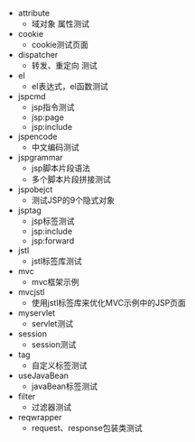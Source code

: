 - attribute
    - 域对象 属性测试
- cookie
    - cookie测试页面
- dispatcher
    - 转发、重定向 测试
- el
    - el表达式，el函数测试
- jspcmd
    - jsp指令测试
    - jsp:page
    - jsp:include
- jspencode
    - 中文编码测试
- jspgrammar
    - jsp脚本片段语法
    - 多个脚本片段拼接测试
- jspobejct
    - 测试JSP的9个隐式对象
- jsptag
    - jsp标签测试
    - jsp:include
    - jsp:forward
- jstl
    - jstl标签库测试
- mvc
    - mvc框架示例
- mvcjstl
    - 使用jstl标签库来优化MVC示例中的JSP页面
- myservlet
    - servlet测试
- session
    - session测试
- tag
    - 自定义标签测试
- useJavaBean
    - javaBean标签测试
- filter
    - 过滤器测试
- reqwrapper
    - request、response包装类测试